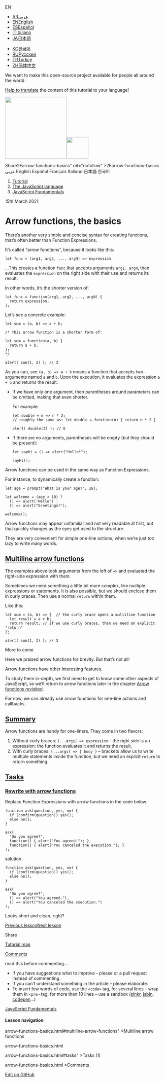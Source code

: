 EN

-   <a href="https://ar.javascript.info/arrow-functions-basics" class="supported-langs__link"><span class="supported-langs__brief">AR</span><span>عربي</span></a>
-   <a href="arrow-functions-basics.html" class="supported-langs__link"><span class="supported-langs__brief">EN</span><span>English</span></a>
-   <a href="https://es.javascript.info/arrow-functions-basics" class="supported-langs__link"><span class="supported-langs__brief">ES</span><span>Español</span></a>
-   <a href="https://it.javascript.info/arrow-functions-basics" class="supported-langs__link"><span class="supported-langs__brief">IT</span><span>Italiano</span></a>
-   <a href="https://ja.javascript.info/arrow-functions-basics" class="supported-langs__link"><span class="supported-langs__brief">JA</span><span>日本語</span></a>

<!-- -->

-   <a href="https://ko.javascript.info/arrow-functions-basics" class="supported-langs__link"><span class="supported-langs__brief">KO</span><span>한국어</span></a>
-   <a href="arrow-functions-basics%22" class="supported-langs__link"><span class="supported-langs__brief">RU</span><span>Русский</span></a>
-   <a href="https://tr.javascript.info/arrow-functions-basics" class="supported-langs__link"><span class="supported-langs__brief">TR</span><span>Türkçe</span></a>
-   <a href="https://zh.javascript.info/arrow-functions-basics" class="supported-langs__link"><span class="supported-langs__brief">ZH</span><span>简体中文</span></a>

We want to make this open-source project available for people all around the world.

[Help to translate](translate.html) the content of this tutorial to your language!

<a href="index.html" class="sitetoolbar__link sitetoolbar__link_logo"><img src="img/sitetoolbar__logo_en.svg" class="sitetoolbar__logo sitetoolbar__logo_normal" width="200" /><img src="img/sitetoolbar__logo_small_en.svg" class="sitetoolbar__logo sitetoolbar__logo_small" width="70" /></a>

<span class="share-icons__title">Share</span>2Farrow-functions-basics" rel="nofollow" &gt;2Farrow-functions-basics عربي English Español Français Italiano 日本語 한국어

1.  <a href="index.html" class="breadcrumbs__link"><span class="breadcrumbs__hidden-text">Tutorial</span></a>
2.  <span id="breadcrumb-1"><a href="js.html" class="breadcrumbs__link"><span>The JavaScript language</span></a></span>
3.  <span id="breadcrumb-2"><a href="first-steps.html" class="breadcrumbs__link"><span>JavaScript Fundamentals</span></a></span>

15th March 2021

Arrow functions, the basics
===========================

There’s another very simple and concise syntax for creating functions, that’s often better than Function Expressions.

It’s called “arrow functions”, because it looks like this:

    let func = (arg1, arg2, ..., argN) => expression

…This creates a function `func` that accepts arguments `arg1..argN`, then evaluates the `expression` on the right side with their use and returns its result.

In other words, it’s the shorter version of:

    let func = function(arg1, arg2, ..., argN) {
      return expression;
    };

Let’s see a concrete example:

<a href="arrow-functions-basics.html#" class="toolbar__button toolbar__button_run" title="run"></a>

<a href="arrow-functions-basics.html#" class="toolbar__button toolbar__button_edit" title="open in sandbox"></a>

    let sum = (a, b) => a + b;

    /* This arrow function is a shorter form of:

    let sum = function(a, b) {
      return a + b;
    };
    */

    alert( sum(1, 2) ); // 3

As you can, see `(a, b) => a + b` means a function that accepts two arguments named `a` and `b`. Upon the execution, it evaluates the expression `a + b` and returns the result.

-   If we have only one argument, then parentheses around parameters can be omitted, making that even shorter.

    For example:

    <a href="arrow-functions-basics.html#" class="toolbar__button toolbar__button_run" title="run"></a>

    <a href="arrow-functions-basics.html#" class="toolbar__button toolbar__button_edit" title="open in sandbox"></a>

        let double = n => n * 2;
        // roughly the same as: let double = function(n) { return n * 2 }

        alert( double(3) ); // 6

-   If there are no arguments, parentheses will be empty (but they should be present):

    <a href="arrow-functions-basics.html#" class="toolbar__button toolbar__button_run" title="run"></a>

    <a href="arrow-functions-basics.html#" class="toolbar__button toolbar__button_edit" title="open in sandbox"></a>

        let sayHi = () => alert("Hello!");

        sayHi();

Arrow functions can be used in the same way as Function Expressions.

For instance, to dynamically create a function:

<a href="arrow-functions-basics.html#" class="toolbar__button toolbar__button_run" title="run"></a>

<a href="arrow-functions-basics.html#" class="toolbar__button toolbar__button_edit" title="open in sandbox"></a>

    let age = prompt("What is your age?", 18);

    let welcome = (age < 18) ?
      () => alert('Hello') :
      () => alert("Greetings!");

    welcome();

Arrow functions may appear unfamiliar and not very readable at first, but that quickly changes as the eyes get used to the structure.

They are very convenient for simple one-line actions, when we’re just too lazy to write many words.

<a href="arrow-functions-basics.html#multiline-arrow-functions" id="multiline-arrow-functions" class="main__anchor">Multiline arrow functions</a>
-------------------------------------------------------------------------------------------------------------------------------------------------

The examples above took arguments from the left of `=>` and evaluated the right-side expression with them.

Sometimes we need something a little bit more complex, like multiple expressions or statements. It is also possible, but we should enclose them in curly braces. Then use a normal `return` within them.

Like this:

<a href="arrow-functions-basics.html#" class="toolbar__button toolbar__button_run" title="run"></a>

<a href="arrow-functions-basics.html#" class="toolbar__button toolbar__button_edit" title="open in sandbox"></a>

    let sum = (a, b) => {  // the curly brace opens a multiline function
      let result = a + b;
      return result; // if we use curly braces, then we need an explicit "return"
    };

    alert( sum(1, 2) ); // 3

<span class="important__type">More to come</span>

Here we praised arrow functions for brevity. But that’s not all!

Arrow functions have other interesting features.

To study them in-depth, we first need to get to know some other aspects of JavaScript, so we’ll return to arrow functions later in the chapter [Arrow functions revisited](arrow-functions.html).

For now, we can already use arrow functions for one-line actions and callbacks.

<a href="arrow-functions-basics.html#summary" id="summary" class="main__anchor">Summary</a>
-------------------------------------------------------------------------------------------

Arrow functions are handy for one-liners. They come in two flavors:

1.  Without curly braces: `(...args) => expression` – the right side is an expression: the function evaluates it and returns the result.
2.  With curly braces: `(...args) => { body }` – brackets allow us to write multiple statements inside the function, but we need an explicit `return` to return something.

<a href="arrow-functions-basics.html#tasks" class="tasks__title-anchor main__anchor main__anchor main__anchor_noicon">Tasks</a>
-------------------------------------------------------------------------------------------------------------------------------

### <a href="arrow-functions-basics.html#rewrite-with-arrow-functions" id="rewrite-with-arrow-functions" class="main__anchor">Rewrite with arrow functions</a>

<a href="task/rewrite-arrow.html" class="task__open-link"></a>

Replace Function Expressions with arrow functions in the code below:

<a href="arrow-functions-basics.html#" class="toolbar__button toolbar__button_run" title="run"></a>

<a href="arrow-functions-basics.html#" class="toolbar__button toolbar__button_edit" title="open in sandbox"></a>

    function ask(question, yes, no) {
      if (confirm(question)) yes();
      else no();
    }

    ask(
      "Do you agree?",
      function() { alert("You agreed."); },
      function() { alert("You canceled the execution."); }
    );

solution

<a href="arrow-functions-basics.html#" class="toolbar__button toolbar__button_run" title="run"></a>

<a href="arrow-functions-basics.html#" class="toolbar__button toolbar__button_edit" title="open in sandbox"></a>

    function ask(question, yes, no) {
      if (confirm(question)) yes();
      else no();
    }

    ask(
      "Do you agree?",
      () => alert("You agreed."),
      () => alert("You canceled the execution.")
    );

Looks short and clean, right?

<a href="function-expressions.html" class="page__nav page__nav_prev"><span class="page__nav-text"><span class="page__nav-text-shortcut"></span></span><span class="page__nav-text-alternate">Previous lesson</span></a><a href="javascript-specials.html" class="page__nav page__nav_next"><span class="page__nav-text"><span class="page__nav-text-shortcut"></span></span><span class="page__nav-text-alternate">Next lesson</span></a>

<span class="share-icons__title">Share</span><a href="https://twitter.com/share?url=https%3A%2F%2Fjavascript.info%2Farrow-functions-basics" class="share share_tw"></a><a href="https://www.facebook.com/sharer/sharer.php?s=100&amp;p%5Burl%5D=https%3A%2F%2Fjavascript.info%2Farrow-functions-basics" class="share share_fb"></a>

<a href="tutorial/map.html" class="map"><span class="map__text">Tutorial map</span></a>

[Comments](arrow-functions-basics.html%20name=)

<span class="comments__read-before-link">read this before commenting…</span>

-   If you have suggestions what to improve - please or a pull request instead of commenting.
-   If you can't understand something in the article – please elaborate.
-   To insert few words of code, use the `<code>` tag, for several lines – wrap them in `<pre>` tag, for more than 10 lines – use a sandbox ([plnkr](https://plnkr.co/edit/?p=preview), [jsbin](https://jsbin.com), [codepen](http://codepen.io)…)

<a href="first-steps.html" class="sidebar__link">JavaScript Fundamentals</a>

#### Lesson navigation

arrow-functions-basics.html\#multiline-arrow-functions" &gt;Multiline arrow functions

arrow-functions-basics.html

arrow-functions-basics.html\#tasks" &gt;Tasks (1)

arrow-functions-basics.html &gt;Comments

<a href="https://twitter.com/share?url=https%3A%2F%2Fjavascript.info%2Farrow-functions-basics" class="share share_tw sidebar__share"></a><a href="https://www.facebook.com/sharer/sharer.php?s=100&amp;p%5Burl%5D=https%3A%2F%2Fjavascript.info%2Farrow-functions-basics" class="share share_fb sidebar__share"></a> <a href="https://github.com/javascript-tutorial/en.javascript.info/blob/master/1-js/02-first-steps/17-arrow-functions-basics" class="sidebar__link">Edit on GitHub</a>
